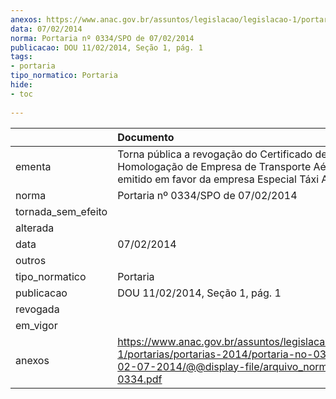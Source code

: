 ```yaml
---
anexos: https://www.anac.gov.br/assuntos/legislacao/legislacao-1/portarias/portarias-2014/portaria-no-0334-spo-de-02-07-2014/@@display-file/arquivo_norma/PA2014-0334.pdf
data: 07/02/2014
norma: Portaria nº 0334/SPO de 07/02/2014
publicacao: DOU 11/02/2014, Seção 1, pág. 1
tags:
- portaria
tipo_normatico: Portaria
hide: 
- toc 
 
---
```


|                    | Documento                                                                                                                                                         |
|:-------------------|:------------------------------------------------------------------------------------------------------------------------------------------------------------------|
| ementa             | Torna pública a revogação do Certificado de Homologação de Empresa de Transporte Aéreo (CHETA) emitido em favor da empresa Especial Táxi Aéreo Ltda.              |
| norma              | Portaria nº 0334/SPO de 07/02/2014                                                                                                                                |
| tornada_sem_efeito |                                                                                                                                                                   |
| alterada           |                                                                                                                                                                   |
| data               | 07/02/2014                                                                                                                                                        |
| outros             |                                                                                                                                                                   |
| tipo_normatico     | Portaria                                                                                                                                                          |
| publicacao         | DOU 11/02/2014, Seção 1, pág. 1                                                                                                                                   |
| revogada           |                                                                                                                                                                   |
| em_vigor           |                                                                                                                                                                   |
| anexos             | https://www.anac.gov.br/assuntos/legislacao/legislacao-1/portarias/portarias-2014/portaria-no-0334-spo-de-02-07-2014/@@display-file/arquivo_norma/PA2014-0334.pdf |